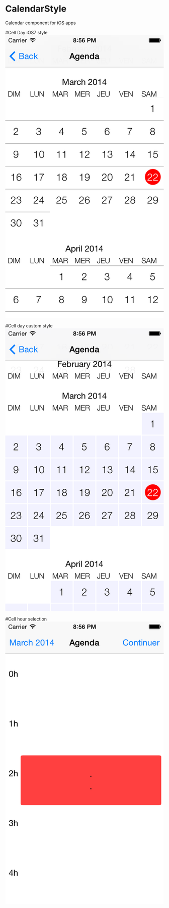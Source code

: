 CalendarStyle
==================

Calendar component for iOS apps

#Cell Day iOS7 style
![Image](./Screenshots/CellDayUIStyleIOS7.PNG)

#Cell day custom style
![Image](./Screenshots/CellDayUIStyleCustom.PNG)

#Cell hour selection
![Image](./Screenshots/CellHourSelection.PNG)
